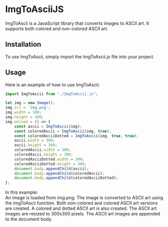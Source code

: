 # ImgToAsciiJS

ImgToAscii is a JavaScript library that converts images to ASCII art. It supports both colored and non-colored ASCII art.

## Installation

To use ImgToAscii, simply import the ImgToAscii.js file into your project. 

## Usage

Here is an example of how to use ImgToAscii:
```javascript
import ImgToAscii from "./ImgToAscii.js";

let img = new Image();
img.src = 'img.png';
img.width = 100;
img.height = 100;
img.onload = () => {
    const ascii = ImgToAscii(img);
    const coloredAscii = ImgToAscii(img, true);
    const coloredAsciiDotted = ImgToAscii(img, true, true);
    ascii.width = 300;
    ascii.height = 300;
    coloredAscii.width = 300;
    coloredAscii.height = 300;
    coloredAsciiDotted.width = 300;
    coloredAsciiDotted.height = 300;
    document.body.appendChild(ascii);
    document.body.appendChild(coloredAscii);
    document.body.appendChild(coloredAsciiDotted);
};
```

In this example:  
An image is loaded from img.png.
The image is converted to ASCII art using the ImgToAscii function.
Both non-colored and colored ASCII art versions are created.
A colored and dotted ASCII art is also created.
The ASCII art images are resized to 300x300 pixels.
The ASCII art images are appended to the document body.
